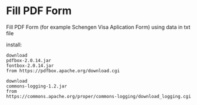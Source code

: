 # Fill PDF Form

Fill PDF Form (for example Schengen Visa Aplication Form) using data in txt file

install:  
```
download  
pdfbox-2.0.14.jar  
fontbox-2.0.14.jar  
from https://pdfbox.apache.org/download.cgi 

download
commons-logging-1.2.jar
from
https://commons.apache.org/proper/commons-logging/download_logging.cgi
```
